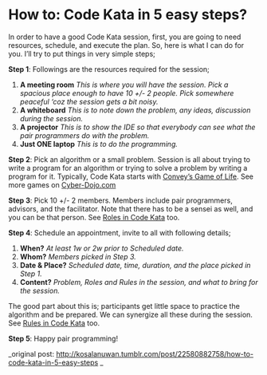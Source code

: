 # How to: Code Kata in 5 easy steps?

In order to have a good Code Kata session, first, you are going to need resources, schedule, and execute the plan. So, here is what I can do for you. I’ll try to put things in very simple steps;

**Step 1**: Followings are the resources required for the session;

1. **A meeting room**
   _This is where you will have the session. Pick a spacious place enough to have 10 +/- 2 people. Pick somewhere peaceful ‘coz the session gets a bit noisy._
2. **A whiteboard**
   _This is to note down the problem, any ideas, discussion during the session._
3. **A projector**
   _This is to show the IDE so that everybody can see what the pair programmers do with the problem._
4. **Just ONE laptop**
   _This is to do the programming._

**Step 2**: Pick an algorithm or a small problem.
Session is all about trying to write a program for an algorithm or trying to solve a problem by writing a program for it. Typically, Code Kata starts with [Convey’s Game of Life](http://thinkorthwim.com/2007/05/27/john-conway-talks-about-the-game-of-life/). See more games on [Cyber-Dojo.com](http://www.cyber-dojo.com)

**Step 3**: Pick 10 +/- 2 members.
Members include pair programmers, advisors, and the facilitator. Note that there has to be a sensei as well, and you can be that person. See [Roles in Code Kata](roles-in-code-katas.md) too.

**Step 4**: Schedule an appointment, invite to all with following details;

1. **When?**
   _At least 1w or 2w prior to Scheduled date._
2. **Whom?**
   _Members picked in Step 3._
3. **Date & Place?**
   _Scheduled date, time, duration, and the place picked in Step 1._
4. **Content?**
   _Problem, Roles and Rules in the session, and what to bring for the session._

The good part about this is; participants get little space to practice the algorithm and be prepared. We can synergize all these during the session. See [Rules in Code Kata](rules-in-code-kata.md) too.

**Step 5**: Happy pair programming!

_original post: http://kosalanuwan.tumblr.com/post/22580882758/how-to-code-kata-in-5-easy-steps _
